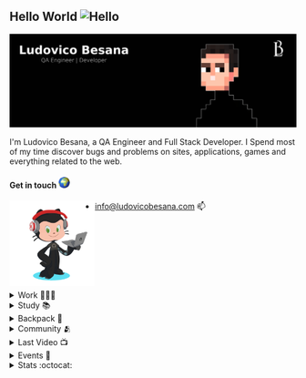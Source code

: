 ## Hello World <img src="https://user-images.githubusercontent.com/1303154/88677602-1635ba80-d120-11ea-84d8-d263ba5fc3c0.gif" width="28px" alt="Hello">

<img src="images/cover.png" alt="Ludovico Besana">

I'm Ludovico Besana, a QA Engineer and Full Stack Developer. I Spend most of my time discover bugs and problems on sites, applications, games and everything related to the web.


#### Get in touch <img  width="20" height="20" src="images/world.gif">

<img align="left" width="150" height="150" src="images/lb-octocat.gif"></a>
- [info@ludovicobesana.com](mailto:info@ludovicobesana.com) :mailbox:
<br />
<br />
<br />
<br />
<br />
<br />
<br />
<!-- WORK -->

<details>
<summary>
  Work 👨🏻‍💻
</summary>
<br />

- I am currently updating this readme with the most recent activities and projects so get ready and leave a **follow** to receive notifications
- I am developing a simple personal portfolio site --> https://www.ludovicobesana.com/ (Still in progress tho)

</details>

<!-- PERSONAL IMPROVEMENTS -->

<details>
<summary>
  Study 📚
</summary>
<br />

- I am currently studying [Jekyll](https://jekyllrb.com/) and experimenting with different testing tools including [SoapUI](https://www.soapui.org/) and [Cypress](https://www.cypress.io/)

</details>


<!-- TECH BACKPACK -->

<details>
<summary>
  Backpack 🎒
</summary>

##### Most used Languages & Frameworks:

[<img align="left" alt="robotframework" width="36px" src="images/icons/robot.png" />](https://robotframework.org/)
[<img align="left" alt="selenium" width="36px" src="images/icons/selenium.png" />](https://www.selenium.dev/)
[<img align="left" alt="html" width="36px" src="images/icons/html.png" />](https://html.spec.whatwg.org/multipage/)
[<img align="left" alt="css" width="36px" src="images/icons/css.png" />](https://www.w3.org/Style/CSS/Overview.en.html)
[<img align="left" alt="javascript" width="36px" src="images/icons/js.png" />](https://www.javascript.com/)
[<img align="left" alt="php" width="36px" src="images/icons/php.png" />](https://www.php.net/)
[<img align="left" alt="python" width="36px" src="images/icons/python.png" />](https://www.python.org/)
[<img align="left" alt="c" width="36px" src="images/icons/c.png" />](https://www.cprogramming.com/)
[<img align="left" alt="woocommerce" width="36px" src="images/icons/woocommerce.png" />](https://woocommerce.com/blackcyber/)

<br />

##### Most used Tools & IDE:

[<img align="left" alt="atom" width="36px" src="images/icons/atom-editor.png" />](https://atom.io/)
[<img align="left" alt="nova" width="36px" src="images/icons/nova.png" />](https://nova.app/)
[<img align="left" alt="jetbrains" width="36px" src="images/icons/jetbrains.png" />](https://www.jetbrains.com/products/#type=ide)
[<img align="left" alt="eclipse" width="36px" src="images/icons/eclipse.png" />](https://www.eclipse.org/downloads/)
[<img align="left" alt="gitkraken" width="36px" src="images/icons/gitkraken.png" />](https://www.gitkraken.com/)
[<img align="left" alt="git" width="36px" src="images/icons/git.png" />](https://git-scm.com/)
[<img align="left" alt="docker" width="36px" src="images/icons/docker.png" />](https://www.docker.com/get-started)
[<img align="left" alt="jira software" width="36px" src="images/icons/jirasoftware.png" />](https://www.atlassian.com/it/software/jira)
[<img align="left" alt="loom" width="36px" src="images/icons/loom.png" />](https://www.loom.com/)
[<img align="left" alt="figma" width="36px" src="images/icons/figma.png" />](https://www.figma.com/)
[<img align="left" alt="affinity" width="36px" src="images/icons/affinity.png" />](https://affinity.serif.com/it/)

<br />

##### My Distro:

[<img align="left" alt="bigsur" width="36px" src="images/icons/bigsur.png" />](https://www.apple.com/it/macos/big-sur/)
[<img align="left" alt="pop" width="36px" src="images/icons/pop.png" />](https://pop.system76.com/)
[<img align="left" alt="manjaro" width="36px" src="images/icons/manjaro.png" />](https://manjaro.org/)
[<img align="left" alt="windows10" width="36px" src="images/icons/windows10.png" />](https://www.microsoft.com/it-it/windows/get-windows-10)
[<img align="left" alt="raspbian" width="36px" src="images/icons/raspbian.png" />](https://www.raspbian.org/)
[<img align="left" alt="kali" width="36px" src="images/icons/kali.png" />](https://www.kali.org/)

<br />
<br />

</details>

<!-- COMMUNITY -->

<details>
<summary>
  Community 🫂
</summary>
<br/ >

- [Coding Bunker](https://www.codingbunker.it)

</details>


<!-- LAST VIDEO -->

<details>
<summary>
  Last Video 📺
</summary>
<br/ >

- https://youtu.be/zXMhyyEZtng

</details>

<!-- EVENTS -->

<details>
<summary>
  Events  🎫
</summary>
<br/ >

- Coming soon

</details>


<!-- GITHUB STATS -->

<details>
<summary>
  Stats :octocat:
</summary>
<br/ >

<img align="left" src="https://github-readme-streak-stats.herokuapp.com/?user=ludovicobesana&theme=dark" />
<img align="left" src="https://github-readme-stats.vercel.app/api?username=ludovicobesana&count_private=true&theme=dark" />
<img align="left" src="https://github-readme-stats.vercel.app/api/wakatime?username=ludovicobesana&theme=dark" />

</details>

<br />




<!-- <a href="https://www.buymeacoffee.com/ludovicobesana" target="_blank"><img src="https://cdn.buymeacoffee.com/buttons/v2/default-yellow.png" alt="Buy Me A Coffee" style="height: 60px !important;width: 217px !important;" ></a> -->
